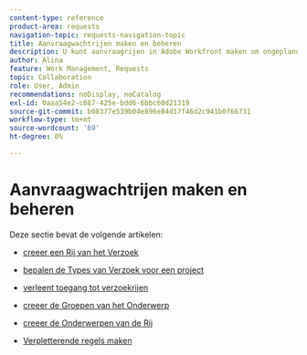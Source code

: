 ```yaml
---
content-type: reference
product-area: requests
navigation-topic: requests-navigation-topic
title: Aanvraagwachtrijen maken en beheren
description: U kunt aanvraagrijen in Adobe Workfront maken om ongeplande werkzaamheden in uw organisatie vast te leggen. De volgende artikelen beschrijven hoe u projecten kunt vormen om als verzoekrijen te functioneren.
author: Alina
feature: Work Management, Requests
topic: Collaboration
role: User, Admin
recommendations: noDisplay, noCatalog
exl-id: 0aaa54e2-c887-425e-bdd6-6bbc60d21319
source-git-commit: b08377e539b04e896e84d17f46d2c941b0f66731
workflow-type: tm+mt
source-wordcount: '69'
ht-degree: 0%

---
```


# Aanvraagwachtrijen maken en beheren

Deze sectie bevat de volgende artikelen:

* [ creeer een Rij van het Verzoek ](../../../manage-work/requests/create-and-manage-request-queues/create-request-queue.md)
* [ bepalen de Types van Verzoek voor een project ](../../../manage-work/requests/create-and-manage-request-queues/define-request-types-for-project.md)
* [ verleent toegang tot verzoekrijen ](../../../manage-work/requests/create-and-manage-request-queues/provide-access-to-request-queues.md)
* [ creeer de Groepen van het Onderwerp ](../../../manage-work/requests/create-and-manage-request-queues/create-topic-groups.md)
* [ creeer de Onderwerpen van de Rij ](../../../manage-work/requests/create-and-manage-request-queues/create-queue-topics.md)
* [Verpletterende regels maken](../../../manage-work/requests/create-and-manage-request-queues/create-routing-rules.md)

  <!--
  <li><a href="../../../manage-work/requests/create-and-manage-request-queues/queue-details-tab-overview.md" class="MCXref xref" xrefformat="{para}">Overview of the Queue Details tab in a project</a> </li>
  -->
